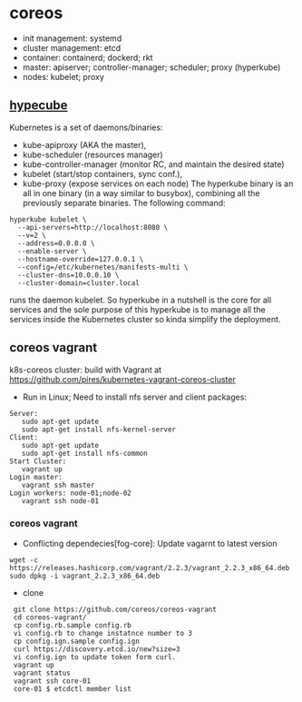 # coreos
- init management: systemd
- cluster management: etcd
- container: containerd; dockerd; rkt
- master: apiserver; controller-manager; scheduler; proxy (hyperkube)
- nodes: kubelet; proxy

## [hypecube](https://github.com/kubernetes/kubernetes/tree/master/cluster/images/hyperkube)
Kubernetes is a set of daemons/binaries:
- kube-apiproxy (AKA the master),
- kube-scheduler (resources manager)
- kube-controller-manager (monitor RC, and maintain the desired state)
- kubelet (start/stop containers, sync conf.),
- kube-proxy (expose services on each node)
The hyperkube binary is an all in one binary (in a way similar to busybox), combining all the previously separate binaries.
The following command:
```
hyperkube kubelet \
  --api-servers=http://localhost:8080 \
  --v=2 \
  --address=0.0.0.0 \
  --enable-server \
  --hostname-override=127.0.0.1 \
  --config=/etc/kubernetes/manifests-multi \
  --cluster-dns=10.0.0.10 \
  --cluster-domain=cluster.local
```
runs the daemon kubelet. So hyperkube in a nutshell is the core for all services and the sole purpose of this hyperkube is to manage all the services inside the Kubernetes cluster so kinda simplify the deployment.

## coreos vagrant
k8s-coreos cluster: build with Vagrant at https://github.com/pires/kubernetes-vagrant-coreos-cluster
- Run in Linux; Need to install nfs server and client packages:
```
Server:
   sudo apt-get update
   sudo apt-get install nfs-kernel-server
Client:
   sudo apt-get update
   sudo apt-get install nfs-common
Start Cluster:
   vagrant up
Login master:
   vagrant ssh master
Login workers: node-01;node-02
   vagrant ssh node-01
```


### coreos vagrant
- Conflicting dependecies[fog-core]: Update vagarnt to latest version
```
wget -c https://releases.hashicorp.com/vagrant/2.2.3/vagrant_2.2.3_x86_64.deb
sudo dpkg -i vagrant_2.2.3_x86_64.deb
```
- clone
```
 git clone https://github.com/coreos/coreos-vagrant
 cd coreos-vagrant/
 cp config.rb.sample config.rb
 vi config.rb to change instatnce number to 3
 cp config.ign.sample config.ign
 curl https://discovery.etcd.io/new?size=3
 vi config.ign to update token form curl.
 vagrant up
 vagrant status
 vagrant ssh core-01
 core-01 $ etcdctl member list
```
